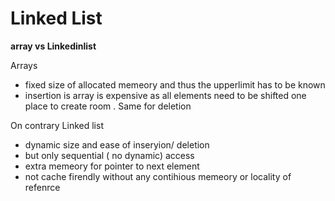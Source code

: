 # Linked List 

**array vs Linkedinlist**

Arrays
- fixed size of allocated memeory and thus the upperlimit has to be known 
- insertion is array is expensive as all elements need to be shifted one place to create room . Same for deletion

On contrary Linked list 
- dynamic size and ease of inseryion/ deletion 
- but only sequential ( no dynamic) access 
- extra memeory for pointer to next element 
- not cache firendly without any contihious memeory or locality of refenrce 
